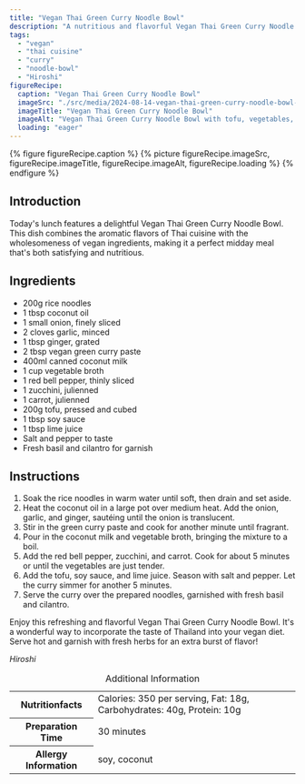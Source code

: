 ```yaml
---
title: "Vegan Thai Green Curry Noodle Bowl"
description: "A nutritious and flavorful Vegan Thai Green Curry Noodle Bowl, perfect for a wholesome midday meal. Easy to prepare with rich Thai flavors."
tags:
  - "vegan"
  - "thai cuisine"
  - "curry"
  - "noodle-bowl"
  - "Hiroshi"
figureRecipe: 
  caption: "Vegan Thai Green Curry Noodle Bowl"
  imageSrc: "./src/media/2024-08-14-vegan-thai-green-curry-noodle-bowl-4086.png"
  imageTitle: "Vegan Thai Green Curry Noodle Bowl"
  imageAlt: "Vegan Thai Green Curry Noodle Bowl with tofu, vegetables, and fresh herbs on a clean, minimalistic table setting, emphasizing its nutritious appeal."
  loading: "eager"
---
```


{% figure figureRecipe.caption %}
{% picture figureRecipe.imageSrc, figureRecipe.imageTitle, figureRecipe.imageAlt, figureRecipe.loading %}
{% endfigure %}

## Introduction

Today's lunch features a delightful Vegan Thai Green Curry Noodle Bowl. This dish combines the aromatic flavors of Thai cuisine with the wholesomeness of vegan ingredients, making it a perfect midday meal that's both satisfying and nutritious.

## Ingredients

- 200g rice noodles
- 1 tbsp coconut oil
- 1 small onion, finely sliced
- 2 cloves garlic, minced
- 1 tbsp ginger, grated
- 2 tbsp vegan green curry paste
- 400ml canned coconut milk
- 1 cup vegetable broth
- 1 red bell pepper, thinly sliced
- 1 zucchini, julienned
- 1 carrot, julienned
- 200g tofu, pressed and cubed
- 1 tbsp soy sauce
- 1 tbsp lime juice
- Salt and pepper to taste
- Fresh basil and cilantro for garnish

## Instructions

1. Soak the rice noodles in warm water until soft, then drain and set aside.
2. Heat the coconut oil in a large pot over medium heat. Add the onion, garlic, and ginger, sautéing until the onion is translucent.
3. Stir in the green curry paste and cook for another minute until fragrant.
4. Pour in the coconut milk and vegetable broth, bringing the mixture to a boil.
5. Add the red bell pepper, zucchini, and carrot. Cook for about 5 minutes or until the vegetables are just tender.
6. Add the tofu, soy sauce, and lime juice. Season with salt and pepper. Let the curry simmer for another 5 minutes.
7. Serve the curry over the prepared noodles, garnished with fresh basil and cilantro.

Enjoy this refreshing and flavorful Vegan Thai Green Curry Noodle Bowl. It's a wonderful way to incorporate the taste of Thailand into your vegan diet. Serve hot and garnish with fresh herbs for an extra burst of flavor!

*Hiroshi*

<table><caption class='sr-only'>Additional Information</caption><tr><th>Nutritionfacts</th><td>Calories: 350 per serving, Fat: 18g, Carbohydrates: 40g, Protein: 10g&nbsp;</td></tr><tr><th>Preparation Time</th><td>30 minutes&nbsp;</td></tr><tr><th>Allergy Information</th><td>soy, coconut&nbsp;</td></tr></table>

